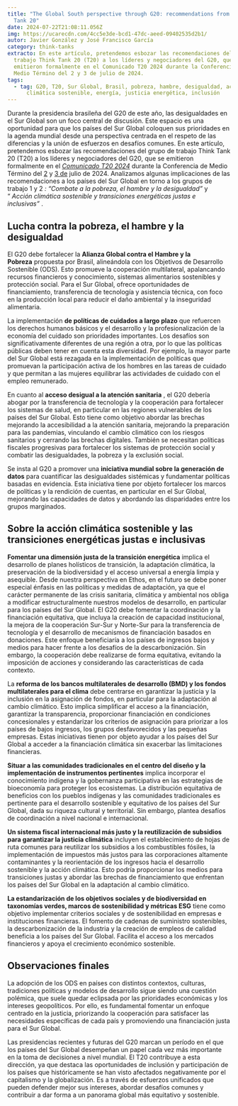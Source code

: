 ```yaml
---
title: "The Global South perspective through G20: recommendations from the Think
  Tank 20"
date: 2024-07-22T21:08:11.056Z
img: https://ucarecdn.com/4cc5e3de-bcd1-47dc-aeed-09402535d2b1/
autor: Javier González y José Francisco García
category: think-tanks
extracto: En este artículo, pretendemos esbozar las recomendaciones del grupo de
  trabajo Think Tank 20 (T20) a los líderes y negociadores del G20, que se
  emitieron formalmente en el Comunicado T20 2024 durante la Conferencia de
  Medio Término del 2 y 3 de julio de 2024.
tags:
  - tag: G20, T20, Sur Global, Brasil, pobreza, hambre, desigualdad, acción
      climática sostenible, energía, justicia energética, inclusión
---
```

<!--StartFragment-->

Durante la presidencia brasileña del G20 de este año, las desigualdades en el Sur Global son un foco central de discusión. Este espacio es una oportunidad para que los países del Sur Global coloquen sus prioridades en la agenda mundial desde una perspectiva centrada en el respeto de las diferencias y la unión de esfuerzos en desafíos comunes. En este artículo, pretendemos esbozar las recomendaciones del grupo de trabajo Think Tank 20 (T20) a los líderes y negociadores del G20, que se emitieron formalmente en el *[Comunicado T20 2024](https://www.t20brasil.org/en/communique)* durante la Conferencia de Medio Término del [2](https://www.youtube.com/watch?v=0jinYvfKWuM) y [3 de](https://www.youtube.com/watch?v=iqaTx4V30_U) julio de 2024. Analizamos algunas implicaciones de las recomendaciones a los países del Sur Global en torno a los grupos de trabajo 1 y 2 *: “Combate a la pobreza, el hambre y la desigualdad”* y “ *Acción climática sostenible y transiciones energéticas justas e inclusivas”* .

## **Lucha contra la pobreza, el hambre y la desigualdad**

El G20 debe fortalecer la **Alianza Global contra el Hambre y la Pobreza** propuesta por Brasil, alineándola con los Objetivos de Desarrollo Sostenible (ODS). Esto promueve la cooperación multilateral, apalancando recursos financieros y conocimiento, sistemas alimentarios sostenibles y protección social. Para el Sur Global, ofrece oportunidades de financiamiento, transferencia de tecnología y asistencia técnica, con foco en la producción local para reducir el daño ambiental y la inseguridad alimentaria.

La implementación **de políticas de cuidados a largo plazo** que refuercen los derechos humanos básicos y el desarrollo y la profesionalización de la economía del cuidado son prioridades importantes. Los desafíos son significativamente diferentes de una región a otra, por lo que las políticas públicas deben tener en cuenta esta diversidad. Por ejemplo, la mayor parte del Sur Global está rezagada en la implementación de políticas que promuevan la participación activa de los hombres en las tareas de cuidado y que permitan a las mujeres equilibrar las actividades de cuidado con el empleo remunerado.

En cuanto al **acceso desigual a la atención sanitaria** , el G20 debería abogar por la transferencia de tecnología y la cooperación para fortalecer los sistemas de salud, en particular en las regiones vulnerables de los países del Sur Global. Esto tiene como objetivo abordar las brechas mejorando la accesibilidad a la atención sanitaria, mejorando la preparación para las pandemias, vinculando el cambio climático con los riesgos sanitarios y cerrando las brechas digitales. También se necesitan políticas fiscales progresivas para fortalecer los sistemas de protección social y combatir las desigualdades, la pobreza y la exclusión social.

Se insta al G20 a promover una **iniciativa mundial sobre la generación de datos** para cuantificar las desigualdades sistémicas y fundamentar políticas basadas en evidencia. Esta iniciativa tiene por objeto fortalecer los marcos de políticas y la rendición de cuentas, en particular en el Sur Global, mejorando las capacidades de datos y abordando las disparidades entre los grupos marginados.

## **Sobre la acción climática sostenible y las transiciones energéticas justas e inclusivas**

**Fomentar una dimensión justa de la transición energética** implica el desarrollo de planes holísticos de transición, la adaptación climática, la preservación de la biodiversidad y el acceso universal a energía limpia y asequible. Desde nuestra perspectiva en Ethos, en el futuro se debe poner especial énfasis en las políticas y medidas de adaptación, ya que el carácter permanente de las crisis sanitaria, climática y ambiental nos obliga a modificar estructuralmente nuestros modelos de desarrollo, en particular para los países del Sur Global. El G20 debe fomentar la coordinación y la financiación equitativa, que incluya la creación de capacidad institucional, la mejora de la cooperación Sur-Sur y Norte-Sur para la transferencia de tecnología y el desarrollo de mecanismos de financiación basados ​​en donaciones. Este enfoque beneficiaría a los países de ingresos bajos y medios para hacer frente a los desafíos de la descarbonización. Sin embargo, la cooperación debe realizarse de forma equitativa, evitando la imposición de acciones y considerando las características de cada contexto.

La **reforma de los bancos multilaterales de desarrollo (BMD) y los fondos multilaterales para el clima** debe centrarse en garantizar la justicia y la inclusión en la asignación de fondos, en particular para la adaptación al cambio climático. Esto implica simplificar el acceso a la financiación, garantizar la transparencia, proporcionar financiación en condiciones concesionales y estandarizar los criterios de asignación para priorizar a los países de bajos ingresos, los grupos desfavorecidos y las pequeñas empresas. Estas iniciativas tienen por objeto ayudar a los países del Sur Global a acceder a la financiación climática sin exacerbar las limitaciones financieras.

**Situar a las comunidades tradicionales en el centro del diseño y la implementación de instrumentos pertinentes** implica incorporar el conocimiento indígena y la gobernanza participativa en las estrategias de bioeconomía para proteger los ecosistemas. La distribución equitativa de beneficios con los pueblos indígenas y las comunidades tradicionales es pertinente para el desarrollo sostenible y equitativo de los países del Sur Global, dada su riqueza cultural y territorial. Sin embargo, plantea desafíos de coordinación a nivel nacional e internacional.

**Un sistema fiscal internacional más justo y la reutilización de subsidios para garantizar la justicia climática** incluyen el establecimiento de hojas de ruta comunes para reutilizar los subsidios a los combustibles fósiles, la implementación de impuestos más justos para las corporaciones altamente contaminantes y la reorientación de los ingresos hacia el desarrollo sostenible y la acción climática. Esto podría proporcionar los medios para transiciones justas y abordar las brechas de financiamiento que enfrentan los países del Sur Global en la adaptación al cambio climático.

**La estandarización de los objetivos sociales y de biodiversidad en taxonomías verdes, marcos de sostenibilidad y métricas ESG** tiene como objetivo implementar criterios sociales y de sostenibilidad en empresas e instituciones financieras. El fomento de cadenas de suministro sostenibles, la descarbonización de la industria y la creación de empleos de calidad beneficia a los países del Sur Global. Facilita el acceso a los mercados financieros y apoya el crecimiento económico sostenible.

## **Observaciones finales**

La adopción de los ODS en países con distintos contextos, culturas, tradiciones políticas y modelos de desarrollo sigue siendo una cuestión polémica, que suele quedar eclipsada por las prioridades económicas y los intereses geopolíticos. Por ello, es fundamental fomentar un enfoque centrado en la justicia, priorizando la cooperación para satisfacer las necesidades específicas de cada país y promoviendo una financiación justa para el Sur Global.

Las presidencias recientes y futuras del G20 marcan un período en el que los países del Sur Global desempeñan un papel cada vez más importante en la toma de decisiones a nivel mundial. El T20 contribuye a esta dirección, ya que destaca las oportunidades de inclusión y participación de los países que históricamente se han visto afectados negativamente por el capitalismo y la globalización. Es a través de esfuerzos unificados que pueden defender mejor sus intereses, abordar desafíos comunes y contribuir a dar forma a un panorama global más equitativo y sostenible.

<!--EndFragment-->
